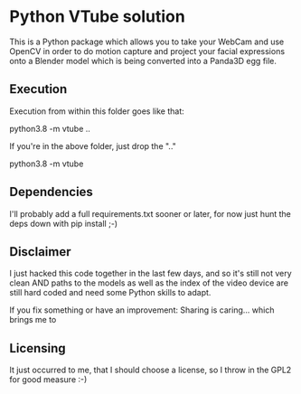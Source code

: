 # Python VTube solution

This is a Python package which allows you to take your WebCam and use OpenCV
in order to do motion capture and project your facial expressions onto a Blender model
which is being converted into a Panda3D egg file.

## Execution

Execution from within this folder goes like that:

python3.8 -m vtube ..

If you're in the above folder, just drop the ".."

python3.8 -m vtube

## Dependencies

I'll probably add a full requirements.txt sooner or later, for now just hunt the deps
down with pip install ;-)

## Disclaimer

I just hacked this code together in the last few days, and so it's still not
very clean AND paths to the models as well as the index of the video device
are still hard coded and need some Python skills to adapt.

If you fix something or have an improvement: Sharing is caring... which brings me to

## Licensing

It just occurred to me, that I should choose a license, so I throw in the GPL2 for
good measure :-)

